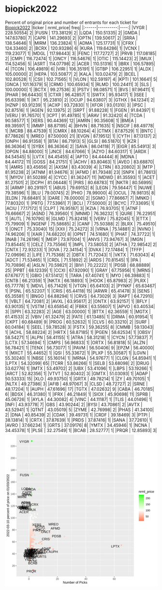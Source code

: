 # biopick2022
Percent of original price and number of entrants for each ticket for [Biopick2022](https://twitter.com/hashtag/Biopick2022)
|ticker | nrml_price| freq|
|:------|----------:|----:|
|VYGR   |  228.50554|    2|
|FUSN   |  173.38129|    2|
|LQDA   |  150.51335|    2|
|GMDA   |  147.63780|    7|
|CAPR   |  141.29693|    2|
|OPTN   |  139.50617|    2|
|SRRA   |  138.54646|    1|
|MIRM   |  136.23824|    1|
|ADMA   |  125.17731|    1|
|CFRX   |  124.33460|    2|
|BCRX   |  120.93286|    6|
|KURA   |  119.64286|    1|
|VCNX   |  119.23077|    1|
|MDGL   |  117.98443|    3|
|FENC   |  117.72727|    2|
|PRVB   |  117.08185|    2|
|CMPI   |  116.72474|    1|
|ONCY   |  116.54676|    1|
|OTIC   |  115.14423|    2|
|IMUX   |  114.52456|    5|
|ASRT   |  114.07798|    2|
|ACER   |  110.51316|    1|
|IBRX   |  106.57895|    4|
|TCON   |  106.49819|    6|
|VIRI   |  106.35191|    1|
|GTBP   |  106.22951|    1|
|ALDX   |  105.00000|    2|
|HEPA   |  103.50877|    2|
|KALA   |  103.02479|    2|
|BCEL   |  102.80528|    1|
|CSII   |  102.71565|    1|
|VLON   |  102.59197|    4|
|KPTI   |  101.16641|    5|
|GNCA   |  101.16379|    5|
|CRMD   |  100.65934|    1|
|RLMD   |  100.24411|    3|
|SLS    |  100.00000|    1|
|BCTX   |   99.27536|    3|
|PSTV   |   98.08571|    1|
|BVS    |   97.96411|    1|
|PHAR   |   96.64430|    1|
|CTXR   |   96.42857|    1|
|SWTX   |   95.93417|    1|
|ISEE   |   95.63398|    1|
|IKT    |   95.23810|    2|
|OCUP   |   94.63807|    3|
|GTHX   |   94.12341|    2|
|HZNP   |   93.91239|    1|
|ACXP   |   93.72830|    1|
|XFOR   |   93.01310|    3|
|IPSC   |   92.87516|    1|
|AGEN   |   92.13975|    2|
|SRPT   |   91.88228|    1|
|FGEN   |   91.84397|    1|
|VERU   |   91.76570|    1|
|ICPT   |   91.49785|    1|
|ARAV   |   91.32420|    4|
|TCDA   |   90.58577|    1|
|XERS   |   90.44369|   12|
|AMRN   |   90.35608|    1|
|BMEA   |   89.39597|    1|
|IMMP   |   88.87195|    4|
|BHVN   |   88.71635|    1|
|NSCIF  |   88.49778|    1|
|MCRB   |   88.47539|    1|
|CMRX   |   88.10264|    4|
|CTMX   |   87.87529|    1|
|BNTC   |   87.78626|    1|
|MREO   |   87.50000|   21|
|EVGN   |   87.19512|    1|
|CYTH   |   87.13137|    2|
|ONPH   |   86.91358|    1|
|BTAI   |   86.71913|    5|
|GLSI   |   86.51870|    1|
|KZR    |   86.36364|    1|
|SYBX   |   86.36364|    2|
|SAVA   |   86.04118|    7|
|EIGR   |   85.54913|    3|
|OPGN   |   84.88000|    1|
|JNCE   |   84.67066|    1|
|AZYO   |   84.60317|    1|
|ARDX   |   84.54545|    5|
|LVTX   |   84.45455|    4|
|APTO   |   84.44444|    8|
|MDNA   |   84.44172|   11|
|GOSS   |   84.21751|    1|
|ACHV   |   83.80463|    1|
|AVEO   |   83.68870|    1|
|AMRS   |   83.45656|    2|
|AXSM   |   83.43039|    4|
|LTRN   |   83.20802|    3|
|MTP    |   81.95238|    2|
|ATNM   |   81.94676|    3|
|AFMD   |   81.79348|   23|
|SNPX   |   81.78613|    1|
|MYOV   |   81.50289|    4|
|CYCC   |   81.36247|   11|
|MDWD   |   81.35593|    1|
|ACET   |   81.27501|    2|
|DCPH   |   81.06448|    1|
|PIRS   |   80.68783|   11|
|NKTR   |   80.56995|    3|
|ARMP   |   80.29197|    1|
|ABUS   |   79.69152|    8|
|LEGN   |   79.56447|    1|
|NUWE   |   79.38596|    1|
|BLU    |   79.00745|    2|
|PHIO   |   78.99000|    4|
|OCUL   |   78.98135|    8|
|ELDN   |   78.68481|    3|
|DARE   |   78.00000|    2|
|SGMO   |   77.86667|    7|
|MNKD   |   77.80320|    1|
|PRTG   |   77.53961|    7|
|BCLI   |   77.50000|    2|
|BCYC   |   77.33695|    1|
|ACIU   |   77.17172|    1|
|CLPT   |   76.95187|    3|
|KZIA   |   76.93705|    1|
|ATNF   |   76.66667|    2|
|ASND   |   76.39560|    1|
|MNMD   |   76.36232|    1|
|QURE   |   76.22951|    1|
|AUTL   |   76.10790|    9|
|GLMD   |   75.82418|    1|
|VERV   |   75.82045|    1|
|ETTX   |   75.79909|    1|
|NGENF  |   75.58685|    2|
|CANF   |   75.50388|    2|
|BLRX   |   75.49510|    1|
|ONCT   |   75.33040|   15|
|XXII   |   75.24272|    3|
|VRNA   |   75.14881|    2|
|NVNO   |   74.96206|    1|
|XAIR   |   74.68220|    8|
|OPNT   |   74.51680|    1|
|PHAT   |   74.37722|    1|
|INAB   |   74.26196|    1|
|MEIP   |   73.97004|    1|
|ANVS   |   73.94767|    3|
|IMGN   |   73.85445|    1|
|CELZ   |   73.75566|    1|
|IMPL   |   73.58053|    2|
|ATHA   |   72.98542|    2|
|CNTX   |   72.93233|    1|
|IOVA   |   72.34154|    1|
|DVAX   |   72.17484|    1|
|TFFP   |   72.09696|    2|
|LIFE   |   71.75368|    2|
|DBTX   |   71.72043|    1|
|VKTX   |   71.63043|    4|
|ADCT   |   71.53465|    1|
|CRDL   |   71.51892|    2|
|ARDS   |   70.81545|    1|
|IPA    |   70.70896|    4|
|ASLN   |   70.59821|    2|
|BIVI   |   70.22222|    1|
|PDSB   |   68.88889|   25|
|PPBT   |   68.12339|    1|
|CCXI   |   67.92090|    1|
|GRAY   |   67.75956|    1|
|MRNS   |   67.67677|    1|
|GBIO   |   67.51412|    1|
|TARA   |   67.40741|    1|
|MYO    |   66.39883|    1|
|CNTB   |   66.21359|    1|
|NKTX   |   66.18893|    1|
|HOOK   |   65.87983|    2|
|PLRX   |   65.77778|    1|
|MDVL   |   65.71429|    1|
|VTGN   |   65.64103|    2|
|PYNKF  |   65.63467|    1|
|PSNL   |   65.52207|    1|
|CRIS   |   65.44118|   15|
|ARWR   |   65.41478|    3|
|SENS   |   65.35581|    1|
|BNGO   |   64.88294|    1|
|CRVS   |   64.73029|    3|
|RAPT   |   64.72910|    1|
|VBLT   |   64.72081|    2|
|AVXL   |   63.95617|    2|
|ONTX   |   63.92157|    1|
|BFLY   |   63.90135|    1|
|VSTM   |   63.65854|    4|
|FBRX   |   63.55607|    1|
|APVO   |   63.40534|    3|
|SPPI   |   63.32283|    2|
|AGE    |   63.00000|    1|
|BTTX   |   62.36559|    1|
|MGTX   |   61.41533|    2|
|VBIV   |   61.32479|    2|
|FATE   |   61.13485|    1|
|DRMA   |   60.91954|    1|
|CKPT   |   60.68489|    9|
|PROG   |   60.52632|    1|
|CLVS   |   60.33210|    2|
|SURF   |   60.04184|    1|
|SEEL   |   59.78528|    3|
|FSTX   |   59.36255|    8|
|CMMB   |   59.13043|    1|
|ACHL   |   58.88224|    2|
|HRTX   |   58.87185|    1|
|PGEN   |   58.62534|    1|
|OBSV   |   58.54271|    1|
|ALPN   |   58.41155|    1|
|ATRA   |   58.31218|    1|
|CYCN   |   57.73837|    7|
|LCTX   |   57.34694|    1|
|CMPS   |   56.96833|    1|
|ORTX   |   56.81818|    5|
|ALZN   |   56.78421|    1|
|TENX   |   56.73077|    1|
|PAVM   |   56.50406|    9|
|EPZM   |   56.40000|    1|
|MXCT   |   55.44652|    1|
|QSI    |   55.33672|    1|
|PLXP   |   55.30587|    1|
|LGVN   |   55.30240|    1|
|NBSE   |   55.16014|    1|
|MRNA   |   54.97677|    1|
|CLGN   |   54.85941|    1|
|LPTX   |   54.32099|   65|
|TCRR   |   53.86266|    1|
|SELB   |   53.68098|    2|
|DRUG   |   53.62776|    1|
|IMTX   |   53.49702|    2|
|UBX    |   53.41096|    1|
|LBPS   |   53.19266|    1|
|ARCT   |   52.82356|    1|
|VTVT   |   52.80402|    3|
|GMTX   |   51.03093|    1|
|ADAP   |   50.53333|   15|
|XLO    |   49.93750|    1|
|GRTX   |   49.78214|    1|
|ZY     |   49.70105|    1|
|NLTX   |   49.27386|    3|
|AFIB   |   48.97067|    3|
|CLSD   |   48.72727|    2|
|SRNE   |   48.17204|    1|
|AUPH   |   47.61696|   17|
|TGTX   |   47.02632|    9|
|CABA   |   46.70185|    6|
|BDSX   |   46.31380|    1|
|IFRX   |   46.21849|    1|
|SIOX   |   45.90698|   11|
|SPRB   |   45.06726|    1|
|AYLA   |   44.30082|    4|
|VINC   |   44.11187|    1|
|TLIS   |   44.01496|    1|
|INFI   |   43.93778|    7|
|GBS    |   43.90244|    2|
|BYSI   |   43.70861|    2|
|AVTX   |   43.52941|    1|
|QTNT   |   43.05019|    5|
|ZYME   |   42.76998|    2|
|PHAS   |   41.34100|    2|
|DNA    |   40.85439|    2|
|CDAK   |   39.49731|    1|
|CRDF   |   39.18469|    3|
|PTPI   |   38.13814|    1|
|CRTX   |   37.87639|    1|
|PRDS   |   37.87416|    1|
|SANA   |   37.72610|    1|
|AVRO   |   37.66234|    1|
|GRTS   |   37.09176|    8|
|YMTX   |   34.45946|    1|
|NCNA   |   34.45378|    1|
|PLSE   |   32.27549|    1|
|BCAB   |   28.52777|    1|
|PRQR   |   12.85893|    3|
![retvspicks](biopicks.png?raw=true)
